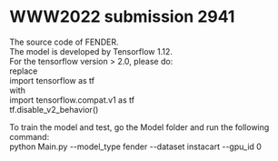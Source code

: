 # WWW2022 submission 2941

The source code of FENDER.  
The model is developed by Tensorflow 1.12.  
For the tensorflow version > 2.0, please do:  
replace  
import tensorflow as tf  
with  
import tensorflow.compat.v1 as tf  
tf.disable_v2_behavior()  

To train the model and test, go the Model folder and run the following command:  
python Main.py --model_type fender --dataset instacart --gpu_id 0
